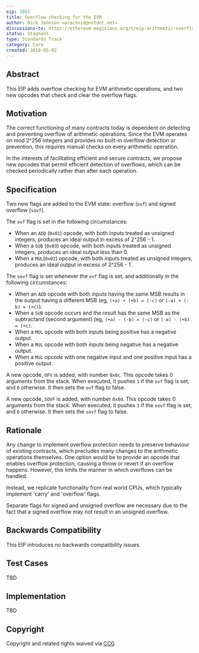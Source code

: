```yaml
---
eip: 1051
title: Overflow checking for the EVM
author: Nick Johnson <arachnid@notdot.net>
discussions-to: https://ethereum-magicians.org/t/eip-arithmetic-overflow-detection-for-the-evm/261
status: Stagnant
type: Standards Track
category: Core
created: 2018-05-02
---
```


## Abstract
This EIP adds overflow checking for EVM arithmetic operations, and two new opcodes that check and clear the overflow flags.

## Motivation
The correct functioning of many contracts today is dependent on detecting and preventing overflow of arithmetic operations. Since the EVM operates on mod 2^256 integers and provides no built-in overflow detection or prevention, this requires manual checks on every arithmetic operation.

In the interests of facilitating efficient and secure contracts, we propose new opcodes that permit efficient detection of overflows, which can be checked periodically rather than after each operation.

## Specification

Two new flags are added to the EVM state: overflow (`ovf`) and signed overflow (`sovf`).

The `ovf` flag is set in the following circumstances:

 - When an `ADD` (`0x01`) opcode, with both inputs treated as unsigned integers, produces an ideal output in excess of 2^256 - 1.
 - When a `SUB` (`0x03`) opcode, with both inputs treated as unsigned integers, produces an ideal output less than 0.
 - When a `MUL`(`0x02`) opcode, with both inputs treated as unsigned integers, produces an ideal output in excess of 2^256 - 1.

The `sovf` flag is set whenever the `ovf` flag is set, and additionally in the following circumstances:

 - When an `ADD` opcode with both inputs having the same MSB results in the output having a different MSB (eg, `(+a) + (+b) = (-c)` or `(-a) + (-b) = (+c)`).
 - When a `SUB` opcode occurs and the result has the same MSB as the subtractand (second argument) (eg, `(+a) - (-b) = (-c)` or `(-a) - (+b) = (+c)`.
 - When a `MUL` opcode with both inputs being positive has a negative output.
 - When a `MUL` opcode with both inputs being negative has a negative output.
 - When a `MUL` opcode with one negative input and one positive input has a positive output.

A new opcode, `OFV` is added, with number `0x0c`. This opcode takes 0 arguments from the stack. When executed, it pushes `1` if the `ovf` flag is set, and `0` otherwise. It then sets the `ovf` flag to false.

A new opcode, `SOVF` is added, with number `0x0d`. This opcode takes 0 arguments from the stack. When executed, it pushes `1` if the `sovf` flag is set, and `0` otherwise. It then sets the `sovf` flag to false.

## Rationale
Any change to implement overflow protection needs to preserve behaviour of existing contracts, which precludes many changes to the arithmetic operations themselves. One option would be to provide an opcode that enables overflow protection, causing a throw or revert if an overflow happens. However, this limits the manner in which overflows can be handled.

Instead, we replicate functionality from real world CPUs, which typically implement 'carry' and 'overflow' flags.

Separate flags for signed and unsigned overflow are necessary due to the fact that a signed overflow may not result in an unsigned overflow.

## Backwards Compatibility
This EIP introduces no backwards compatibility issues.

## Test Cases
TBD

## Implementation
TBD

## Copyright
Copyright and related rights waived via [CC0](../CC0.md).
